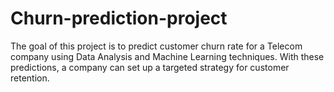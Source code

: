 # Churn-prediction-project
The goal of this project is to predict customer churn rate for a Telecom company using Data Analysis and Machine Learning techniques. With these predictions, a company can set up a targeted strategy for customer retention.

